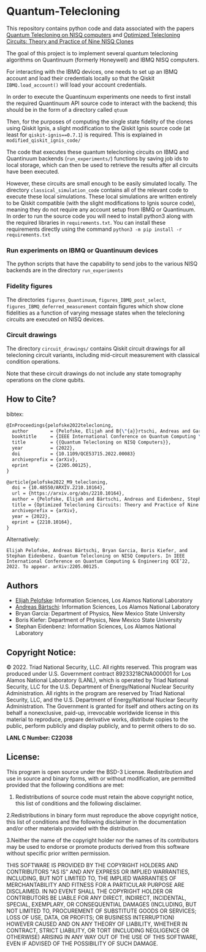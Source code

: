 # Quantum-Telecloning

This repository contains python code and data associated with the papers [Quantum Telecloning on NISQ computers](https://arxiv.org/abs/2205.00125) and [Optimized Telecloning Circuits: Theory and Practice of Nine NISQ Clones](https://arxiv.org/abs/2210.10164)

The goal of this project is to implement several quantum telecloning algorithms on Quantinuum (formerly Honeywell) and IBMQ NISQ computers. 

For interacting with the IBMQ devices, one needs to set up an IBMQ account and load their credentials locally so that the Qiskit `IBMQ.load_account()` will load your account credentials. 

In order to execute the Quantinuum experiments one needs to first install the required Quantinuum API source code to interact with the backend; this should be in the form of a directory called `qtuum`

Then, for the purposes of computing the single state fidelity of the clones using Qiskit Ignis, a slight modification to the Qiskit Ignis source code (at least for `qiskit-ignis==0.7.1`) is required. This is explained in `modified_qiskit_ignis_code/`

The code that executes these quantum telecloning circuits on IBMQ and Quantinuum backends (`run_experiments/`) functions by saving job ids to local storage, which can then be used to retrieve the results after all circuits have been executed. 

However, these circuits are small enough to be easily simulated locally. The directory `classical_simulation_code` contains all of the relevant code to execute these local simulations. These local simulations are written entirely to be Qiskit compatible (with the slight modifications to Ignis source code), meaning they do not require any account setup from IBMQ or Quantinuum. In order to run the source code you will need to install python3 along with the required libraries in `requirements.txt`. You can install these requirements directly using the command `python3 -m pip install -r requirements.txt`

### Run experiments on IBMQ or Quantinuum devices
The python scripts that have the capability to send jobs to the various NISQ backends are in the directory `run_experiments`

### Fidelity figures
The directories `figures_Quantinuum`, `figures_IBMQ_post_select`, `figures_IBMQ_deferred_measurement` contain figures which show clone fidelities as a function of varying message states when the telecloning circuits are executed on NISQ devices. 

### Circuit drawings
The directory `circuit_drawings/` contains Qiskit circuit drawings for all telecloning circuit variants, including mid-circuit measurement with classical condition operations. 

Note that these circuit drawings do not include any state tomography operations on the clone qubits. 

## How to Cite?
bibtex:
```latex
@InProceedings{pelofske2022telecloning,
  author        = {Pelofske, Elijah and B{\"{a}}rtschi, Andreas and Garcia, Bryan and Kiefer, Boris and Eidenbenz, Stephan},
  booktitle     = {IEEE International Conference on Quantum Computing \& Engineering QCE'22},
  title         = {{Quantum Telecloning on NISQ Computers}},
  year          = {2022},
  doi           = {10.1109/QCE53715.2022.00083}
  archiveprefix = {arXiv},
  eprint        = {2205.00125},
}

@article{pelofske2022_M9_telecloning,
  doi = {10.48550/ARXIV.2210.10164},
  url = {https://arxiv.org/abs/2210.10164},
  author = {Pelofske, Elijah and Bärtschi, Andreas and Eidenbenz, Stephan},
  title = {Optimized Telecloning Circuits: Theory and Practice of Nine NISQ Clones},
  archiveprefix = {arXiv},
  year = {2022},
  eprint = {2210.10164},
}
```

Alternatively:
```
Elijah Pelofske, Andreas Bärtschi, Bryan Garcia, Boris Kiefer, and Stephan Eidenbenz. Quantum Telecloning on NISQ Computers. In IEEE International Conference on Quantum Computing & Engineering QCE’22, 2022. To appear. arXiv:2205.00125.
```

## Authors
- [Elijah Pelofske](mailto:epelofske@lanl.gov): Information Sciences, Los Alamos National Laboratory
- [Andreas Bärtschi](mailto:baertschi@lanl.gov): Information Sciences, Los Alamos National Laboratory
- Bryan Garcia: Department of Physics, New Mexico State University
- Boris Kiefer: Department of Physics, New Mexico State University
- Stephan Eidenbenz: Information Sciences, Los Alamos National Laboratory


## Copyright Notice:
© 2022. Triad National Security, LLC. All rights reserved.
This program was produced under U.S. Government contract 89233218CNA000001 for Los Alamos
National Laboratory (LANL), which is operated by Triad National Security, LLC for the U.S.
Department of Energy/National Nuclear Security Administration. All rights in the program are
reserved by Triad National Security, LLC, and the U.S. Department of Energy/National Nuclear
Security Administration. The Government is granted for itself and others acting on its behalf a
nonexclusive, paid-up, irrevocable worldwide license in this material to reproduce, prepare
derivative works, distribute copies to the public, perform publicly and display publicly, and to permit
others to do so.

**LANL C Number: C22038**

## License:
This program is open source under the BSD-3 License.
Redistribution and use in source and binary forms, with or without modification, are permitted
provided that the following conditions are met:
1. Redistributions of source code must retain the above copyright notice, this list of conditions and
the following disclaimer.
 
2.Redistributions in binary form must reproduce the above copyright notice, this list of conditions
and the following disclaimer in the documentation and/or other materials provided with the
distribution.
 
3.Neither the name of the copyright holder nor the names of its contributors may be used to endorse
or promote products derived from this software without specific prior written permission.

THIS SOFTWARE IS PROVIDED BY THE COPYRIGHT HOLDERS AND CONTRIBUTORS "AS
IS" AND ANY EXPRESS OR IMPLIED WARRANTIES, INCLUDING, BUT NOT LIMITED TO, THE
IMPLIED WARRANTIES OF MERCHANTABILITY AND FITNESS FOR A PARTICULAR
PURPOSE ARE DISCLAIMED. IN NO EVENT SHALL THE COPYRIGHT HOLDER OR
CONTRIBUTORS BE LIABLE FOR ANY DIRECT, INDIRECT, INCIDENTAL, SPECIAL,
EXEMPLARY, OR CONSEQUENTIAL DAMAGES (INCLUDING, BUT NOT LIMITED TO,
PROCUREMENT OF SUBSTITUTE GOODS OR SERVICES; LOSS OF USE, DATA, OR PROFITS;
OR BUSINESS INTERRUPTION) HOWEVER CAUSED AND ON ANY THEORY OF LIABILITY,
WHETHER IN CONTRACT, STRICT LIABILITY, OR TORT (INCLUDING NEGLIGENCE OR
OTHERWISE) ARISING IN ANY WAY OUT OF THE USE OF THIS SOFTWARE, EVEN IF
ADVISED OF THE POSSIBILITY OF SUCH DAMAGE.
